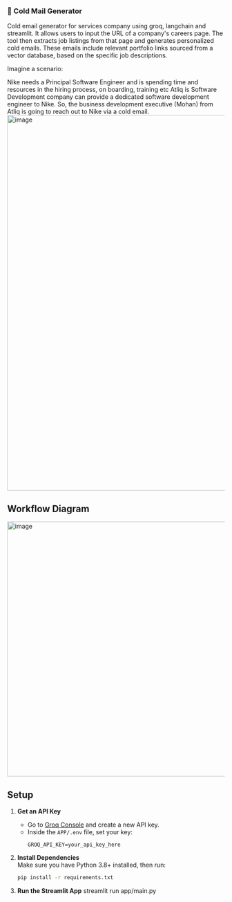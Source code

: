 ### 📧 Cold Mail Generator
Cold email generator for services company using groq, langchain and streamlit. It allows users to input the URL of a company's careers page. The tool then extracts job listings from that page and generates personalized cold emails. These emails include relevant portfolio links sourced from a vector database, based on the specific job descriptions.

Imagine a scenario:

Nike needs a Principal Software Engineer and is spending time and resources in the hiring process, on boarding, training etc
Atliq is Software Development company can provide a dedicated software development engineer to Nike. So, the business development executive (Mohan) from Atliq is going to reach out to Nike via a cold email.
<img width="1364" height="869" alt="image" src="https://github.com/user-attachments/assets/717afb68-3155-458d-8afa-7bf968167736" />
## Workflow Diagram
<img width="1335" height="590" alt="image" src="https://github.com/user-attachments/assets/5f5352ea-10ec-434d-97ba-8728125b3db2" />

## Setup

1. **Get an API Key**  
   - Go to [Groq Console](https://console.groq.com/keys) and create a new API key.  
   - Inside the `APP/.env` file, set your key:  
     ```env
     GROQ_API_KEY=your_api_key_here
     ```

2. **Install Dependencies**  
   Make sure you have Python 3.8+ installed, then run:  
   ```bash
   pip install -r requirements.txt
3. **Run the Streamlit App**
   streamlit run app/main.py





